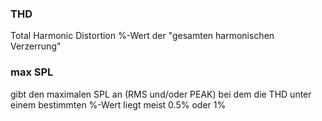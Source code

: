 ### THD
Total Harmonic Distortion
%-Wert der "gesamten harmonischen Verzerrung"

### max SPL
gibt den maximalen SPL an (RMS und/oder PEAK)
bei dem die THD unter einem bestimmten %-Wert liegt
meist 0.5% oder 1%